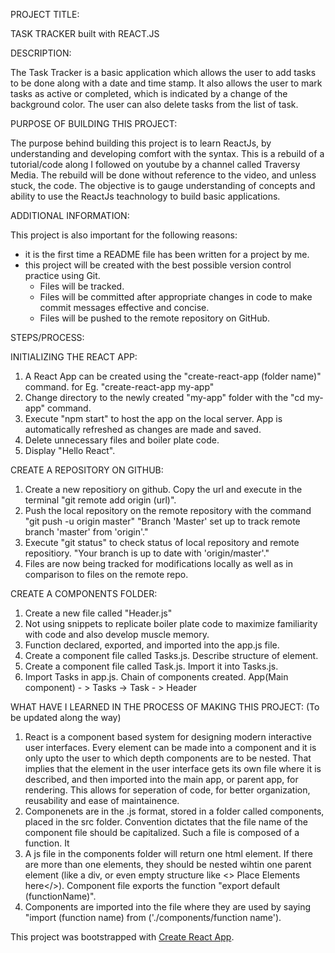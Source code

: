 PROJECT TITLE:

TASK TRACKER built with REACT.JS

DESCRIPTION:

The Task Tracker is a basic application which allows the user to add tasks to be done along with a date and time stamp.
It also allows the user to mark tasks as active or completed, which is indicated by a change of the background color.
The user can also delete tasks from the list of task.

PURPOSE OF BUILDING THIS PROJECT:

The purpose behind building this project is to learn ReactJs, by understanding and developing comfort with the syntax.
This is a rebuild of a tutorial/code along I followed on youtube by a channel called Traversy Media.
The rebuild will be done without reference to the video, and unless stuck, the code. The objective is to gauge understanding of concepts and ability to use the ReactJs teachnology to build basic applications.

ADDITIONAL INFORMATION:

This project is also important for the following reasons:
- it is the first time a README file has been written for a project by me.
- this project will be created with the best possible version control practice using Git. 
    - Files will be tracked.
    - Files will be committed after appropriate changes in code to make commit messages effective and concise.
    - Files will be pushed to the remote repository on GitHub.

STEPS/PROCESS:

INITIALIZING THE REACT APP:

1. A React App can be created using the "create-react-app (folder name)" command. for Eg. "create-react-app my-app"
2. Change directory to the newly created "my-app" folder with the "cd my-app" command.
3. Execute "npm start" to host the app on the local server. App is automatically refreshed as changes are made and saved. 
4. Delete unnecessary files and boiler plate code.
5. Display "Hello React".

CREATE A REPOSITORY ON GITHUB:

1. Create a new repositiory on github. Copy the url and execute in the terminal "git remote add origin (url)".
2. Push the local repository on the remote repository with the command "git push -u origin master"
    "Branch 'Master' set up to track remote branch 'master' from 'origin'."
3. Execute "git status" to check status of local repository and remote repositiory.
    "Your branch is up to date with 'origin/master'."
4. Files are now being tracked for modifications locally as well as in comparison to files on the remote repo.

CREATE A COMPONENTS FOLDER:

1. Create a new file called "Header.js"
2. Not using snippets to replicate boiler plate code to maximize familiarity with code and also develop muscle memory.
3. Function declared, exported, and imported into the app.js file.
4. Create a component file called Tasks.js. Describe structure of element. 
5. Create a component file called Task.js. Import it into Tasks.js. 
6. Import Tasks in app.js.
    Chain of components created.
    App(Main component) - > Tasks -> Task
                        - > Header

WHAT HAVE I LEARNED IN THE PROCESS OF MAKING THIS PROJECT:
(To be updated along the way)

1. React is a component based system for designing modern interactive user interfaces. Every element can be made into a component and it is only upto the user to which depth components are to be nested. That implies that the element in the user interface gets its own file where it is described, and then imported into the main app, or parent app, for rendering. This allows for seperation of code, for better organization, reusability and ease of maintainence.
2. Componenets are in the .js format, stored in a folder called components, placed in the src folder. Convention dictates that the file name of the component file should be capitalized. Such a file is composed of a function. It 
3. A js file in the components folder will return one html element. If there are more than one elements, they should be nested wihtin one parent element (like a div, or even empty structure like <> Place Elements here</>). Component file exports the function "export default (functionName)".
4. Components are imported into the file where they are used by saying "import (function name) from ('./components/function name').






This project was bootstrapped with [Create React App](https://github.com/facebook/create-react-app).

